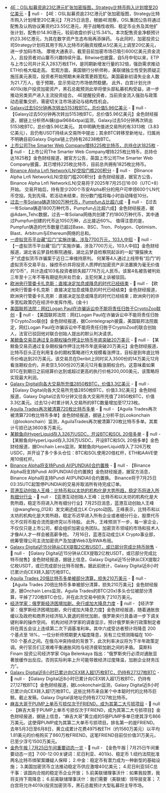 - [4E：OSL拟募资逾23亿港元扩张加密版图，Strategy比特币购入计划增至20亿美元]() - 📰 null - 【4E：OSL拟募资逾23亿港元扩张加密版图，Strategy比特币购入计划增至20亿美元】7月25日消息，根据4E观察，OSL集团公告将通过配售及认购协议筹资约23.55亿港元，用于战略性收购、稳定币业务及其他扩张计划，配售价14.90港元，较前收盘价折让15.34%。本次配售资金净额预计约23.36亿港元，为其在数字资产生态布局再添弹药。 
与此同时，加密投资公司Strategy计划将其用于购入比特币的融资规模从5亿美元上调至20亿美元，进一步加码市场。 
摩根大通表示，截至目前加密市场已吸引600亿美元资金流入，且投资者对山寨币兴趣持续升温。Bitwise也披露，自5月中旬以来，ETP与上市公司共计买入283万枚ETH，是同期新增发行量的32倍，强劲需求推动ETH价格大幅走高。 
宏观方面，美国银行分析师称，美联储独立性受到质疑正施压美元表现，投资者开始预期未来政策更趋宽松。美国最新初请失业金人数为21.7万人，低于预期，显示劳动力市场依然稳健。 
此外，白宫计划允许401(k)账户投资加密资产，黑石总裁预测此举将使头部私募机构受益，进一步推动另类资产进入主流投资组合。 
4E提醒投资者，当前资金流入强劲与政策动态密集交织，需密切关注市场波动与结构性机会。
- [Galaxy过去50分钟再次转出5153枚BTC，总价值5.96亿美元](https://x.com/ai_9684xtpa/status/1948626869261410657) - 📰 null - 【Galaxy过去50分钟再次转出5153枚BTC，总价值5.96亿美元】金色财经报道，据链上分析师Ai姨(@ai9684xtpa)监测，Galaxy过去50分钟再次转出5153枚BTC，总价值5.96亿美元。 
其中明确充值进交易所的有3313枚（3.83亿美元），且仍有USDT持续从交易所中提出；其余BTC转移至新地址，归属尚不明确目前Galaxy Digital链上仍持有26238枚BTC。
- [上市公司The Smarter Web Company增持225枚比特币，总持仓达1825枚](https://x.com/smarterwebuk/status/1948624473747272082) - 📰 null - 【上市公司The Smarter Web Company增持225枚比特币，总持仓达1825枚】金色财经报道，据官方公告，英国上市公司The Smarter Web Company披露，其已增持225枚比特币，目前总共拥有1825枚比特币。
- [Binance Alpha Lnfi Network(LN)空投门槛200积分](https://x.com/binancezh/status/1948626379224084506) - 📰 null - 【Binance Alpha Lnfi Network(LN)空投门槛200积分】金色财经报道，据官方公告，Binance Alpha Lnfi Network(LN)交易将于2025年7月25日16:00（UTC+8）开始。 
交易开始后，持有至少200个币安Alpha积分的用户可申领600个LN代币空投。先到先得。若活动未结束，则分数门槛将每小时自动降低10分。
- [过去一年Solana铸造1800万种代币，Pumpfun占比超六成](https://x.com/Adam_Tehc/status/1948612563169923421) - 📰 null - 【过去一年Solana铸造1800万种代币，Pumpfun占比超六成】金色财经报道，据@Adam_Tehc数据，过去一年Solana网络共创建了约1800万种代币，其中通过Pumpfun创建的代币达1050万种，占比接近60%。 
值得注意的是，Pumpfun铸造的代币数量已超过Base、BSC、Tron、Polygon、Optimism、Blast、Arbitrum与Ethereum网络的总和。
- [一虚拟货币平台藏“后门”实施诈骗，涉及7700万元，103人中招](一虚拟货币平台藏“后门”实施诈骗，涉及7700万元，103人中招) - 📰 null - 【一虚拟货币平台藏“后门”实施诈骗，涉及7700万元，103人中招】金色财经报道，湖北省云梦县检察院通报，湖北云梦县检察院起诉的一起“狸猫换太子”式虚拟货币诈骗案于近日二审维持原判。 
何某等4人通过上线带有“后门”的虚拟货币交易平台，操控币价并将投资人质押的加密资产非法置换为毫无价值的“D币”，共计造成103名投资者损失超7776万元人民币。该案4名被告被判处三年至十三年不等有期徒刑并处罚金，主犯何某上诉被驳回。
- [欧洲央行管委卡扎克斯：直接决定加息或降息的时代已经结束]() - 📰 null - 【欧洲央行管委卡扎克斯：直接决定加息或降息的时代已经结束】金色财经报道，欧洲央行管委卡扎克斯：直接决定加息或降息的时代已经结束；欧洲央行的许多宽松政策仍在经济中发挥作用。(金十)
- [美国联邦法院：网红Logan Paul在诈骗诉讼中不能将责任归咎于CryptoZoo联创](https://x.com/Cointelegraph/status/1948616926986379683) - 📰 null - 【美国联邦法院：网红Logan Paul在诈骗诉讼中不能将责任归咎于CryptoZoo联创】金色财经报道，据Cointelegraph披露，美国联邦法院裁定，网红Logan Paul在诈骗诉讼中不能将责任归咎于CryptoZoo的联合创始人，法官已驳回他对联合创始人提出的默认判决请求。
- [某鲸鱼交易员通过复杂期权操作押注比特币年底突破20万美元](https://www.coindesk.com/markets/2025/07/25/bitcoin-whale-wagers-usd23-7m-on-btc-rally-to-usd140k-usd200-k-by-year-end?utm_content=editorial&utm_term=organic&utm_medium=social&utm_source=twitter&utm_campaign=coindesk_main) - 📰 null - 【某鲸鱼交易员通过复杂期权操作押注比特币年底突破20万美元】金色财经报道，比特币巨头正在利用复杂的期权策略进行大规模看涨押注，目标是到年底比特币价格达到20万美元。该交易员在Deribit上同时买入3500份的14万美元12月看涨期权合约，并卖空3,500份20万美元12月看涨期权合约。这意味着如果BTC在到期日之前结算价达到或超过更高的执行价格200,000美元，该策略将实现最大利润。
- [Galaxy Digital向各大交易所充值2850枚BTC，价值3.3亿美元](https://intel.arkm.com/explorer/entity/galaxy-digital) - 📰 null - 【Galaxy Digital向各大交易所充值2850枚BTC，价值3.3亿美元】金色财经报道，Galaxy Digital过去10分钟又往各大交易所充值了2850枚BTC，价值3.3亿美元。过去12小时累计转入交易所的BTC数量增加至17,123枚。
- [Aguila Trades再次被清算720枚比特币多单](https://x.com/lookonchain/status/1948611937396555957) - 📰 null - 【Aguila Trades再次被清算720枚比特币多单】金色财经报道，据链上分析平台Lookonchain（@lookonchain）监测，AguilaTrades再次被清算720枚比特币多单。其累计亏损已达3600多万美元。
- [某鲸鱼向HyperLiquid存入326万USDC，开设BTC和SOL 20倍多单]() - 📰 null - 【某鲸鱼向HyperLiquid存入326万USDC，开设BTC和SOL 20倍多单】金色财经报道，据Onchain Lens监测，某鲸鱼向HyperLiquid存入了326万枚USDC，并开设了多个多头仓位：BTC和SOL使用20倍杠杆，ETH和AAVE使用10倍杠杆。
- [Binance Alpha将支持Pundi AI(PUNDIAI)合约置换](https://x.com/binance/status/1948604431408529532) - 📰 null - 【Binance Alpha将支持Pundi AI(PUNDIAI)合约置换】金色财经报道，据官方消息，Binance Alpha将支持Pundi AI(PUNDIAI)合约置换。 
Binance将于7月25日03:35UTC起暂停PUNDIAI的交易并取消所有待完成订单。
- [蓝港互动创始人王峰：比特币和以太坊的机构化是大势所趋，稳定币将进入所有细分行业](https://x.com/wangfeng_0128/status/1948570036286947590) - 📰 null - 【蓝港互动创始人王峰：比特币和以太坊的机构化是大势所趋，稳定币将进入所有细分行业】7月25日消息，蓝港互动创始人王峰（@wangfeng_0128）发文阐述成立LK Crypto动因。王峰表示，比特币和以太坊的机构化是大势所趋，稳定币迟早进入所有企业或者细分行业，股票代币化不仅将币股合流而是终究以币待股。 
此外，王峰预测下一步，每一家企业，不仅仅只是上市公司，都会组织加密业务团队。加密货币领域的市场和技术人才像AI人才一样会被高薪争抢。 
7月16日，蓝港互动成立LK Crypto事业部，统筹管理公司主流加密资产及加速Web3及RWA布局。
- [Galaxy Digital近15分钟从CEX提取2亿枚USDT，或已部分完成比特币抛售](https://intel.arkm.com/explorer/entity/galaxy-digital) - 📰 null - 【Galaxy Digital近15分钟从CEX提取2亿枚USDT，或已部分完成比特币抛售】金色财经报道，据链上信息，Galaxy Digital近15分钟从CEX提取2亿枚USDT，或已完成部分比特币抛售。据此前统计，Galaxy Digital近8小时已累计向CEX转入超1万枚BTC。
- [Aguila Trades 20倍比特币多单被部分清算，损失210万美元](https://app.hyperliquid.xyz/join/NTOD) - 📰 null - 【Aguila Trades 20倍比特币多单被部分清算，损失210万美元】金色财经报道，据Onchain Lens监测，Aguila Trades的BTC(20x)多头仓位被部分清算，平掉了720枚BTC仓位，并在此次交易中损失了210万美元。
- [经济学家：俄罗斯经济困境加剧，央行或加大降息力度](https://flash.jin10.com/detail/20250725115919325800) - 📰 null - 【经济学家：俄罗斯经济困境加剧，央行或加大降息力度】金色财经报道，随着通胀放缓以及政府和商界对经济陷入衰退的担忧加剧，俄罗斯央行具备进一步下调关键利率的操作空间。 
机构对经济学家的调查显示，预计俄罗斯央行政策制定者将在周五会议上连续第二次下调基准利率。其中六成受访者预计将降息 200 个基点至 18%，一位分析师预期更大幅度降息，另有三位预测降幅在 100-150 个基点之间。在俄乌冲突持续的背景下，此次利率决议将为下半年政策定调。央行官员们正艰难平衡通胀风险与经济疲软加剧之间的矛盾。 
莫斯科 Finam 投资公司经济学家 Olga Belenkaya 指出：“俄罗斯央行必须对通胀显著放缓作出反应。否则实际利率上升可能导致经济过度降温，加剧企业财务压力”。
- [Galaxy Digital近8小时已累计向CEX转入超1万枚BTC，仍持有27,127枚BTC](https://x.com/lookonchain/status/1948596074849206467) - 📰 null - 【Galaxy Digital近8小时已累计向CEX转入超1万枚BTC，仍持有27,127枚BTC】金色财经报道，据Lookonchain监测，Galaxy Digital近8小时已累计向CEX转入超1万枚BTC。这些比特币来自某个中本聪时代的比特币巨鲸。截止发稿，Galaxy Digital该地址仍持有27,127枚比特币。
- [麻吉大哥于PUMP上单币亏损仅次于FRIEND，成为其第二大亏损项目](https://app.hyperliquid.xyz/join/NTOD) - 📰 null - 【麻吉大哥于PUMP上单币亏损仅次于FRIEND，成为其第二大亏损项目】金色财经报道，据链上信息，“麻吉大哥”黄立成的5倍PUMP多单已使其浮亏866万美元。这使得PUMP成为其第二大单币亏损项目。排名第一的是FRIEND。 
去年5月3日至6月8日，黄立成累计花费4975枚ETH（约1560万美元）以平均1.81美元的价格购买了860万枚FRIEND。这笔FRIEND目前仅价值31万美元，已至少浮亏1500万美元。
- [金色午报 | 7月25日午间重要动态一览]() - 📰 null - 【金色午报 | 7月25日午间重要动态一览】7:00-12:00关键词：尼日利亚、401(k)、稳定币 
1.纽约法院批准两名比特币绑架案嫌疑人保释； 
2.中金：稳定币有潜力成为一种新型的基础设施； 
3.美国加密货币立法推动稳定币供应激增40亿美元； 
4.尼日利亚SEC总干事：该国向合规的稳定币企业开放； 
5.前美联储理事沃什：如果我投票，我将支持下周降息； 
6.前美联储理事沃什：我们需要（美联储）领导层变革； 
7.白宫将允许401(k)投资加密货币，黑石总裁预计大型私募将主导市场。
